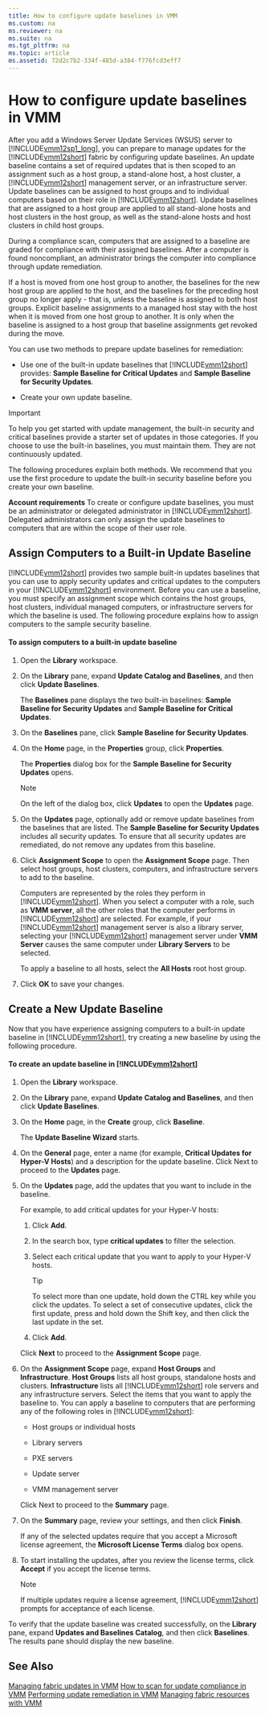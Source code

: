 ```yaml
---
title: How to configure update baselines in VMM
ms.custom: na
ms.reviewer: na
ms.suite: na
ms.tgt_pltfrm: na
ms.topic: article
ms.assetid: 72d2c7b2-334f-485d-a384-f776fcd3eff7
---
```

# How to configure update baselines in VMM
After you add a Windows Server Update Services \(WSUS\) server to [!INCLUDE[vmm12sp1_long](../../includes/vmm12sp1_long_md.md)], you can prepare to manage updates for the [!INCLUDE[vmm12short](../../includes/vmm12short_md.md)] fabric by configuring update baselines. An update baseline contains a set of required updates that is then scoped to an assignment such as a host group, a stand\-alone host, a host cluster, a [!INCLUDE[vmm12short](../../includes/vmm12short_md.md)] management server, or an infrastructure server. Update baselines can be assigned to host groups and to individual computers based on their role in [!INCLUDE[vmm12short](../../includes/vmm12short_md.md)]. Update baselines that are assigned to a host group are applied to all stand\-alone hosts and host clusters in the host group, as well as the stand\-alone hosts and host clusters in child host groups.

During a compliance scan, computers that are assigned to a baseline are graded for compliance with their assigned baselines. After a computer is found noncompliant, an administrator brings the computer into compliance through update remediation.

If a host is moved from one host group to another, the baselines for the new host group are applied to the host, and the baselines for the preceding host group no longer apply \- that is, unless the baseline is assigned to both host groups. Explicit baseline assignments to a managed host stay with the host when it is moved from one host group to another. It is only when the baseline is assigned to a host group that baseline assignments get revoked during the move.

You can use two methods to prepare update baselines for remediation:

-   Use one of the built\-in update baselines that [!INCLUDE[vmm12short](../../includes/vmm12short_md.md)] provides: **Sample Baseline for Critical Updates** and **Sample Baseline for Security Updates**.

-   Create your own update baseline.

> [!IMPORTANT]
> To help you get started with update management, the built\-in security and critical baselines provide a starter set of updates in those categories. If you choose to use the built\-in baselines, you must maintain them. They are not continuously updated.

The following procedures explain both methods. We recommend that you use the first procedure to update the built\-in security baseline before you create your own baseline.

**Account requirements** To create or configure update baselines, you must be an administrator or delegated administrator in [!INCLUDE[vmm12short](../../includes/vmm12short_md.md)]. Delegated administrators can only assign the update baselines to computers that are within the scope of their user role.

## Assign Computers to a Built\-in Update Baseline
[!INCLUDE[vmm12short](../../includes/vmm12short_md.md)] provides two sample built\-in updates baselines that you can use to apply security updates and critical updates to the computers in your [!INCLUDE[vmm12short](../../includes/vmm12short_md.md)] environment. Before you can use a baseline, you must specify an assignment scope which contains the host groups, host clusters, individual managed computers, or infrastructure servers for which the baseline is used. The following procedure explains how to assign computers to the sample security baseline.

#### To assign computers to a built\-in update baseline

1.  Open the **Library** workspace.

2.  On the **Library** pane, expand **Update Catalog and Baselines**, and then click **Update Baselines**.

    The **Baselines** pane displays the two built\-in baselines: **Sample Baseline for Security Updates** and **Sample Baseline for Critical Updates**.

3.  On the **Baselines** pane, click **Sample Baseline for Security Updates**.

4.  On the **Home** page, in the **Properties** group, click **Properties**.

    The **Properties** dialog box for the **Sample Baseline for Security Updates** opens.

    > [!NOTE]
    > On the left of the dialog box, click **Updates** to open the **Updates** page.

5.  On the **Updates** page, optionally add or remove update baselines from the baselines that are listed. The **Sample Baseline for Security Updates** includes all security updates. To ensure that all security updates are remediated, do not remove any updates from this baseline.

6.  Click **Assignment Scope** to open the **Assignment Scope** page. Then select host groups, host clusters, computers, and infrastructure servers to add to the baseline.

    Computers are represented by the roles they perform in [!INCLUDE[vmm12short](../../includes/vmm12short_md.md)]. When you select a computer with a role, such as **VMM server**, all the other roles that the computer performs in [!INCLUDE[vmm12short](../../includes/vmm12short_md.md)] are selected. For example, if your [!INCLUDE[vmm12short](../../includes/vmm12short_md.md)] management server is also a library server, selecting your [!INCLUDE[vmm12short](../../includes/vmm12short_md.md)] management server under **VMM Server** causes the same computer under **Library Servers** to be selected.

    To apply a baseline to all hosts, select the **All Hosts** root host group.

7.  Click **OK** to save your changes.

## Create a New Update Baseline
Now that you have experience assigning computers to a built\-in update baseline in [!INCLUDE[vmm12short](../../includes/vmm12short_md.md)], try creating a new baseline by using the following procedure.

#### To create an update baseline in [!INCLUDE[vmm12short](../../includes/vmm12short_md.md)]

1.  Open the **Library** workspace.

2.  On the **Library** pane, expand **Update Catalog and Baselines**, and then click **Update Baselines**.

3.  On the **Home** page, in the **Create** group, click  **Baseline**.

    The **Update Baseline Wizard** starts.

4.  On the **General** page, enter a name \(for example, **Critical Updates for Hyper\-V Hosts**\) and a description for the update baseline. Click Next to proceed to the **Updates** page.

5.  On the **Updates** page, add the updates that you want to include in the baseline.

    For example, to add critical updates for your Hyper\-V hosts:

    1.  Click **Add**.

    2.  In the search box, type **critical updates** to filter the selection.

    3.  Select each critical update that you want to apply to your Hyper\-V hosts.

        > [!TIP]
        > To select more than one update, hold down the CTRL key while you click the updates. To select a set of consecutive updates, click the first update, press and hold down the Shift key, and then click the last update in the set.

    4.  Click **Add**.

    Click **Next** to proceed to the **Assignment Scope** page.

6.  On the **Assignment Scope** page, expand **Host Groups** and **Infrastructure**. **Host Groups** lists all host groups, standalone hosts and clusters. **Infrastructure** lists all [!INCLUDE[vmm12short](../../includes/vmm12short_md.md)] role servers and any infrastructure servers. Select the items that you want to apply the baseline to. You can apply a baseline to computers that are performing any of the following roles in [!INCLUDE[vmm12short](../../includes/vmm12short_md.md)]:

    -   Host groups or individual hosts

    -   Library servers

    -   PXE servers

    -   Update server

    -   VMM management server

    Click Next to proceed to the **Summary** page.

7.  On the **Summary** page, review your settings, and then click **Finish**.

    If any of the selected updates require that you accept a Microsoft license agreement, the **Microsoft License Terms** dialog box opens.

8.  To start installing the updates, after you review the license terms, click **Accept** if you accept the license terms.

    > [!NOTE]
    > If multiple updates require a license agreement, [!INCLUDE[vmm12short](../../includes/vmm12short_md.md)] prompts for acceptance of each license.

To verify that the update baseline was created successfully, on the **Library** pane, expand **Updates and Baselines Catalog**, and then click **Baselines**. The results pane should display the new baseline.

## See Also
[Managing fabric updates in VMM](Managing-fabric-updates-in-VMM.md)
[How to scan for update compliance in VMM](How-to-scan-for-update-compliance-in-VMM.md)
[Performing update remediation in VMM](Performing-update-remediation-in-VMM.md)
[Managing fabric resources with VMM](Managing-fabric-resources-with-VMM.md)


